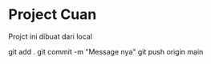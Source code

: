 # Project Cuan

Projct ini dibuat dari local

git add .
git commit -m "Message nya"
git push origin main